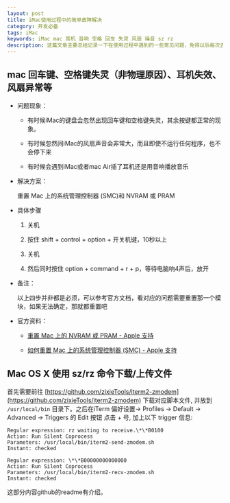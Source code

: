 ```yaml
---
layout: post
title: iMac使用过程中的简单故障解决
category: 开发必备
tags: iMac
keywords: iMac mac 耳机 音响 空格 回车 失灵 风扇 噪音 sz rz
description: 这篇文章主要总结记录一下在使用过程中遇到的一些常见问题，免得以后每次去谷歌。具体包括插了耳机还用音响播放、空格回车失灵、风扇噪音等
---
```


## mac 回车键、空格键失灵（非物理原因）、耳机失效、风扇异常等

- 问题现象：
	
	- 有时候iMac的键盘会忽然出现回车键和空格键失灵，其余按键都正常的现象。
	
	- 有时候忽然间iMac的风扇声音会非常大，而且即使不运行任何程序，也不会停下来

	- 有时候会遇到iMac或者mac Air插了耳机还是用音响播放音乐

- 解决方案：

	重置 Mac 上的系统管理控制器 (SMC)和 NVRAM 或 PRAM
	
- 具体步骤	

	1. 关机

	2. 按住 shift + control + option + 开关机键，10秒以上

	3. 关机
	
	4. 然后同时按住 option + command + r + p，等待电脑响4声后，放开

- 备注：
	
	以上四步并非都是必须，可以参考官方文档，看对应的问题需要重置那一个模块，如果无法确定，那就都重置吧
	
- 官方资料：

	-  [重置 Mac 上的 NVRAM 或 PRAM - Apple 支持](https://support.apple.com/zh-cn/HT204063)

	- [如何重置 Mac 上的系统管理控制器 (SMC) - Apple 支持](https://support.apple.com/zh-cn/HT201295)

## Mac OS X 使用 sz/rz 命令下载/上传文件

首先需要前往 [https://github.com/zixieTools/iterm2-zmodem](https://github.com/zixieTools/iterm2-zmodem) 下载对应脚本文件, 并放到 `/usr/local/bin` 目录下。之后在iTerm 偏好设置-> Profiles -> Default -> Advanced -> Triggers 的 Edit 按钮 点击 + 号, 加上以下 trigger 信息:

	Regular expression: rz waiting to receive.\*\*B0100
    Action: Run Silent Coprocess
    Parameters: /usr/local/bin/iterm2-send-zmodem.sh
    Instant: checked

    Regular expression: \*\*B00000000000000
    Action: Run Silent Coprocess
    Parameters: /usr/local/bin/iterm2-recv-zmodem.sh
    Instant: checked
  
 这部分内容github的readme有介绍。